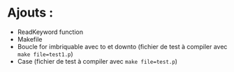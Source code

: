 # Ajouts :
- ReadKeyword function
- Makefile
- Boucle for imbriquable avec to et downto (fichier de test à compiler avec ```make file=test1.p```)
- Case (fichier de test à compiler avec ```make file=test.p```)
